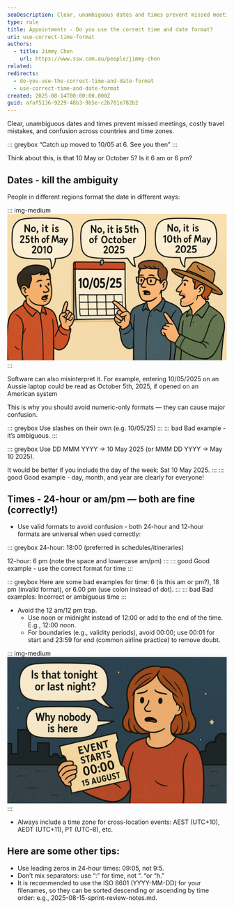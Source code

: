 ```yaml
---
seoDescription: Clear, unambiguous dates and times prevent missed meetings, costly travel mistakes, and confusion across countries and time zones.
type: rule
title: Appointments - Do you use the correct time and date format?
uri: use-correct-time-format
authors:
  - title: Jimmy Chen
    url: https://www.ssw.com.au/people/jimmy-chen
related:
redirects:
  - do-you-use-the-correct-time-and-date-format
  - use-correct-time-and-date-format
created: 2025-08-14T00:00:00.000Z
guid: afaf5136-9229-48b3-9b5e-c2b781e782b2
---
```


Clear, unambiguous dates and times prevent missed meetings, costly travel mistakes, and confusion across countries and time zones. 

::: greybox
“Catch up moved to 10/05 at 6. See you then”
:::

Think about this, is that 10 May or October 5? Is it 6 am or 6 pm?

<!--endintro-->

## Dates - kill the ambiguity

People in different regions format the date in different ways: 

::: img-medium  
![Figure: 10/05/25 reads differently to Aussie, American and Chinese.](image-use-correct-time-format-1.png)
:::

Software can also misinterpret it. For example, entering 10/05/2025 on an Aussie laptop could be read as October 5th, 2025, if opened on an American system

This is why you should avoid numeric-only formats — they can cause major confusion.

::: greybox
Use slashes on their own (e.g. 10/05/25) 
:::
::: bad
Bad example - it’s ambiguous.
:::

::: greybox
Use DD MMM YYYY → 10 May 2025 (or MMM DD YYYY → May 10 2025).

It would be better if you include the day of the week: Sat 10 May 2025.
:::
::: good
Good example - day, month, and year are clearly for everyone!

## Times - 24-hour or am/pm — both are fine (correctly!)

* Use valid formats to avoid confusion - both 24-hour and 12-hour formats are universal when used correctly:

::: greybox
24-hour: 18:00 (preferred in schedules/itineraries)

12-hour: 6 pm (note the space and lowercase am/pm)
:::
::: good
Good example - use the correct format for time
:::

::: greybox
Here are some bad examples for time: 6 (is this am or pm?), 18 pm (invalid format), or 6.00 pm (use colon instead of dot).
:::
::: bad
Bad examples: Incorrect or ambiguous time
:::

* Avoid the 12 am/12 pm trap.
  - Use noon or midnight instead of 12:00 or add to the end of the time. E.g., 12:00 noon.
  - For boundaries (e.g., validity periods), avoid 00:00; use 00:01 for start and 23:59 for end (common airline practice) to remove doubt.

::: img-medium  
![Figure: Will you attend this event on the night of the 14th or the 15th?](image-use-correct-time-format-2.png)
:::

* Always include a time zone for cross-location events: AEST (UTC+10), AEDT (UTC+11), PT (UTC–8), etc.

## Here are some other tips:

* Use leading zeros in 24-hour times: 09:05, not 9:5.
* Don’t mix separators: use “:” for time, not “. “or “h.”
* It is recommended to use the ISO 8601 (YYYY-MM-DD) for your filenames, so they can be sorted descending or ascending by time order: e.g., 2025-08-15-sprint-review-notes.md.
